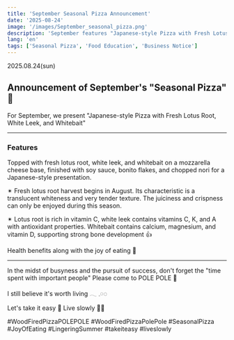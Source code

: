 ```yaml
---
title: 'September Seasonal Pizza Announcement'
date: '2025-08-24'
image: '/images/September_seasonal_pizza.png'
description: 'September features "Japanese-style Pizza with Fresh Lotus Root, White Leek, and Whitebait". Enjoy the crispness and juiciness of fresh lotus root.'
lang: 'en'
tags: ['Seasonal Pizza', 'Food Education', 'Business Notice']
---
```


2025.08.24(sun)

## Announcement of September's "Seasonal Pizza" 📢

For September, we present
"Japanese-style Pizza with Fresh Lotus Root, White Leek, and Whitebait"

---

### Features

Topped with fresh lotus root, white leek, and whitebait
on a mozzarella cheese base,
finished with soy sauce, bonito flakes, and chopped nori
for a Japanese-style presentation.

✴︎ Fresh lotus root harvest begins in August.
Its characteristic is a translucent whiteness and very tender texture.
The juiciness and crispness can only be enjoyed during this season.

✴︎ Lotus root is rich in vitamin C,
white leek contains vitamins C, K, and A
with antioxidant properties.
Whitebait contains calcium, magnesium, and vitamin D,
supporting strong bone development 👍

Health benefits along with the joy of eating 👀

---

In the midst of busyness and the pursuit of success,
don't forget the "time spent with important people"
Please come to POLE POLE 🌿

I still believe it's worth living 𓂃 𓈒𓏸◌

Let's take it easy 👣
Live slowly 🐢➿

#WoodFiredPizzaPOLEPOLE #WoodFiredPizzaPolePole #SeasonalPizza #JoyOfEating #LingeringSummer #takeiteasy #liveslowly 